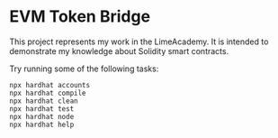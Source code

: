 # EVM Token Bridge

This project represents my work in the LimeAcademy. It is intended to demonstrate my knowledge about Solidity smart contracts.

Try running some of the following tasks:

```shell
npx hardhat accounts
npx hardhat compile
npx hardhat clean
npx hardhat test
npx hardhat node
npx hardhat help
```
